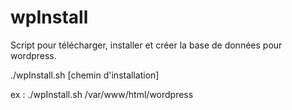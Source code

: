 # wpInstall

Script pour télécharger, installer et créer la base de données pour wordpress.

./wpInstall.sh [chemin d'installation]

ex : ./wpInstall.sh /var/www/html/wordpress
